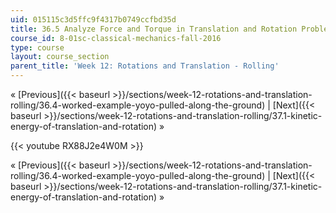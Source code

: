 ```yaml
---
uid: 015115c3d5ffc9f4317b0749ccfbd35d
title: 36.5 Analyze Force and Torque in Translation and Rotation Problems
course_id: 8-01sc-classical-mechanics-fall-2016
type: course
layout: course_section
parent_title: 'Week 12: Rotations and Translation - Rolling'
---
```


« [Previous]({{< baseurl >}}/sections/week-12-rotations-and-translation-rolling/36.4-worked-example-yoyo-pulled-along-the-ground) | [Next]({{< baseurl >}}/sections/week-12-rotations-and-translation-rolling/37.1-kinetic-energy-of-translation-and-rotation) »

{{< youtube RX88J2e4W0M >}}

« [Previous]({{< baseurl >}}/sections/week-12-rotations-and-translation-rolling/36.4-worked-example-yoyo-pulled-along-the-ground) | [Next]({{< baseurl >}}/sections/week-12-rotations-and-translation-rolling/37.1-kinetic-energy-of-translation-and-rotation) »